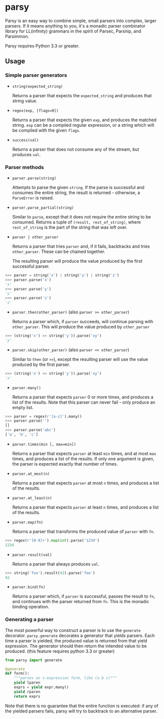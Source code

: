 # parsy

Parsy is an easy way to combine simple, small parsers into complex,
larger parsers.  If it means anything to you, it's a monadic parser
combinator library for LL(infinity) grammars in the spirit of Parsec,
Parsnip, and Parsimmon.

Parsy requires Python 3.3 or greater.

## Usage

### Simple parser generators

* `string(expected_string)`

    Returns a parser that expects the `expected_string` and produces
    that string value.

* `regex(exp, [flags=0])`

    Returns a parser that expects the given `exp`, and produces the
    matched string.  `exp` can be a compiled regular expression, or a
    string which will be compiled with the given `flags`.

* `success(val)`

    Returns a parser that does not consume any of the stream, but produces
    `val`.

### Parser methods

* `parser.parse(string)`

    Attempts to parse the given `string`.  If the parse is successful and
    consumes the entire string, the result is returned - otherwise, a
    `ParseError` is raised.

* `parser.parse_partial(string)`

    Similar to `parse`, except that it does not require the entire string
    to be consumed.  Returns a tuple of `(result, rest_of_string)`, where
    `rest_of_string` is the part of the string that was left over.

* `parser | other_parser`

    Returns a parser that tries `parser` and, if it fails, backtracks and
    tries `other_parser`.  These can be chained together.

    The resulting parser will produce the value produced by the first
    successful parser.

``` python
>>> parser = string('x') | string('y') | string('z')
>>> parser.parse('x')
'x'
>>> parser.parse('y')
'y'
>>> parser.parse('z')
'z'
```

* `parser.then(other_parser)` (also `parser >> other_parser`)

    Returns a parser which, if `parser` succeeds, will continue parsing with
    `other_parser`.  This will produce the value produced by `other_parser`

``` python
>>> (string('x') >> string('y')).parse('xy')
'y'
```

* `parser.skip(other_parser)` (also `parser << other_parser`)

    Similar to `then` (or `>>`), except the resulting parser will use the
    value produced by the first parser.

``` python
>>> (string('x') << string('y')).parse('xy')
'x'
```

* `parser.many()`

    Returns a parser that expects `parser` 0 or more times, and produces
    a list of the results.  Note that this parser can never fail -
    only produce an empty list.

``` python
>>> parser = regex(r'[a-z]').many()
>>> parser.parse('')
[]
>>> parser.parse('abc')
['a', 'b', 'c']
```

* `parser.times(min [, max=min])`

    Returns a parser that expects `parser` at least `min` times, and
    at most `max` times, and produces a list of the results.  If only
    one argument is given, the parser is expected exactly that number
    of times.

* `parser.at_most(n)`

    Returns a parser that expects `parser` at most `n` times, and produces
    a list of the results.

* `parser.at_least(n)`

    Returns a parser that expects `parser` at least `n` times, and
    produces a list of the results.

* `parser.map(fn)`

    Returns a parser that transforms the produced value of `parser` with
    `fn`.

``` python
>>> regex(r'[0-9]+').map(int).parse('1234')
1234
```

* `parser.result(val)`

    Returns a parser that always produces `val`.

``` python
>>> string('foo').result(42).parse('foo')
42
```

* `parser.bind(fn)`

    Returns a parser which, if `parser` is successful, passes the result
    to `fn`, and continues with the parser returned from `fn`.  This is
    the monadic binding operation.

### Generating a parser

The most powerful way to construct a parser is to use the `generate`
decorator.  `parsy.generate` decorates a generator that yields parsers.
Each time a parser is yielded, the produced value is returned from that
yield expression.  The generator should then return the intended value
to be produced.  (this feature requires python 3.3 or greater)

``` python
from parsy import generate

@generate
def form():
    """parses an s-expression form, like (a b c)"""
    yield lparen
    exprs = yield expr.many()
    yield rparen
    return exprs
```

Note that there is no guarantee that the entire function is executed:
if any of the yielded parsers fails, parsy will try to backtrack to an
alternative parser.
